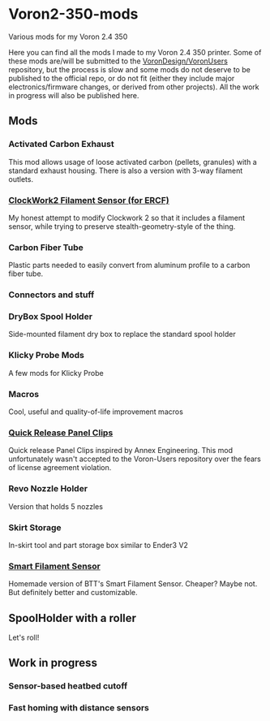 # Voron2-350-mods
Various mods for my Voron 2.4 350

Here you can find all the mods I made to my Voron 2.4 350 printer. Some of these mods are/will be submitted to the [VoronDesign/VoronUsers](https://github.com/VoronDesign/VoronUsers/tree/master/printer_mods/ScramblerUSA) repository, but the process is slow and some mods do not deserve to be published to the official repo, or do not fit (either they include major electronics/firmware changes, or derived from other projects). All the work in progress will also be published here.

## Mods

### Activated Carbon Exhaust
This mod allows usage of loose activated carbon (pellets, granules) with a standard exhaust housing. There is also a version with 3-way filament outlets.

### [ClockWork2 Filament Sensor (for ERCF)](./CW2_Filament_Sensor/)
My honest attempt to modify Clockwork 2 so that it includes a filament sensor, while trying to preserve stealth-geometry-style of the thing.

### Carbon Fiber Tube
Plastic parts needed to easily convert from aluminum profile to a carbon fiber tube.

### Connectors and stuff

### DryBox Spool Holder
Side-mounted filament dry box to replace the standard spool holder

### Klicky Probe Mods
A few mods for Klicky Probe

### Macros
Cool, useful and quality-of-life improvement macros

### [Quick Release Panel Clips](./QuickReleaseClips/)
Quick release Panel Clips inspired by Annex Engineering. This mod unfortunately wasn't accepted to the Voron-Users repository over the fears of license agreement violation.

### Revo Nozzle Holder
Version that holds 5 nozzles

### Skirt Storage
In-skirt tool and part storage box similar to Ender3 V2

### [Smart Filament Sensor](./SmartFilamentSensor/)
Homemade version of BTT's Smart Filament Sensor. Cheaper? Maybe not. But definitely better and customizable.

## SpoolHolder with a roller
Let's roll!

## Work in progress

### Sensor-based heatbed cutoff

### Fast homing with distance sensors


